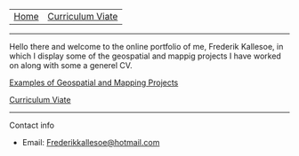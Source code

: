

<table>
     <tr>
         <td><a href=".">Home</a></td>
         <td><a href="(CV.md)">Curriculum Viate</a></td>
     </tr>
 </table>
 <hr>

Hello there and welcome to the online portfolio of me, Frederik Kallesoe, in which I display some of the geospatial and mappig projects I have worked on along with some a generel CV.                               

[Examples of Geospatial and Mapping Projects](mapping_examples.md)

[Curriculum Viate](CV.md)

<hr>
<p>Contact info</p>
<ul>
    <li>Email: <a href="mailto:{{ site.email }}">Frederikkallesoe@hotmail.com</a></li>
</ul>
